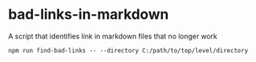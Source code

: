 # bad-links-in-markdown

A script that identifies link in markdown files that no longer work 

`npm run find-bad-links -- --directory C:/path/to/top/level/directory`
